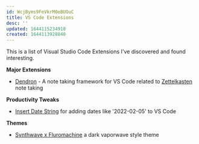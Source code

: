 ```yaml
---
id: WcjByms9FeVkrM0oBUOuC
title: VS Code Extensions
desc: ''
updated: 1644115234910
created: 1644113928840
---
```


This is a list of Visual Studio Code Extensions I've discovered and found interesting.

**Major Extensions**

- [Dendron](https://marketplace.visualstudio.com/items?itemName=dendron.dendron) - A note taking framework for VS Code related to [Zettelkasten](https://en.wikipedia.org/wiki/Zettelkasten) note taking

**Productivity Tweaks**

- [Insert Date String](https://marketplace.visualstudio.com/items?itemName=jsynowiec.vscode-insertdatestring) for adding dates like '2022-02-05' to VS Code

**Themes**

- [Synthwave x Fluromachine](https://marketplace.visualstudio.com/items?itemName=webrender.synthwave-x-fluoromachine) a dark vaporwave style theme